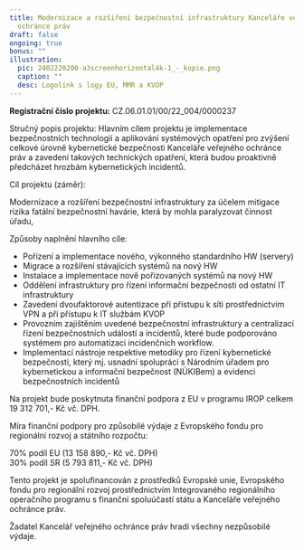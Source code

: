 ```yaml
---
title: Modernizace a rozšíření bezpečnostní infrastruktury Kanceláře veřejného
  ochránce práv
draft: false
ongoing: true
bonus: ""
illustration:
  pic: 2402220200-a3screenhorizontal4k-1_-_kopie.png
  caption: ""
  desc: Logolink s logy EU, MMR a KVOP
---
```

<p><strong>Registrační číslo projektu:</strong>&nbsp;CZ.06.01.01/00/22_004/0000237</p>

<p>Stručný popis projektu: Hlavním cílem projektu je implementace bezpečnostních technologií a aplikování systémových opatření pro zvýšení celkové úrovně kybernetické bezpečnosti Kanceláře veřejného ochránce práv a zavedení takových technických opatření, která budou proaktivně předcházet hrozbám kybernetických incidentů.</p>

<p>Cíl projektu (záměr):</p>

<p>Modernizace a rozšíření bezpečnostní infrastruktury za účelem mitigace rizika fatální bezpečnostní havárie, která by mohla paralyzovat činnost úřadu,</p>

<p>Způsoby naplnění hlavního cíle:</p>

<ul>
	<li>Pořízení&nbsp;a implementace&nbsp;nového, výkonného standardního HW (servery)</li>
	<li>Migrace&nbsp;a rozšíření&nbsp;stávajících systémů na nový HW</li>
	<li>Instalace&nbsp;a implementace nově pořizovaných systémů na nový HW</li>
	<li>Oddělení&nbsp;infrastruktury pro řízení informační bezpečnosti od ostatní IT infrastruktury</li>
	<li>Zavedení&nbsp;dvoufaktorové autentizace při přístupu k síti prostřednictvím VPN a při přístupu k IT službám KVOP</li>
	<li>Provozním zajištěním uvedené bezpečnostní infrastruktury a centralizací řízení bezpečnostních událostí a incidentů, které bude podporováno systémem pro automatizaci incidenčních workflow.</li>
	<li>Implementací nástroje respektive metodiky pro řízení kybernetické bezpečnosti, který mj. usnadní spolupráci s Národním úřadem pro kybernetickou a informační bezpečnost (NÚKIBem) a evidenci bezpečnostních incidentů</li>
</ul>

<p>Na projekt bude poskytnuta finanční podpora z&nbsp;EU v programu IROP celkem 19 312 701,- Kč vč. DPH.</p>

<p>Míra finanční podpory pro způsobilé výdaje z Evropského fondu pro regionální rozvoj a státního rozpočtu:</p>

<p>70% podíl EU (13 158 890,- Kč vč. DPH)<br />
30% podíl SR (5 793 811,- Kč vč. DPH)</p>

<p>Tento projekt je spolufinancován z&nbsp;prostředků Evropské unie, Evropského fondu pro regionální rozvoj prostřednictvím Integrovaného regionálního operačního programu s&nbsp;finanční spoluúčastí státu a&nbsp;Kanceláře veřejného ochránce práv.</p>

<p>Žadatel Kancelář veřejného ochránce práv hradí všechny nezpůsobilé výdaje.</p>
